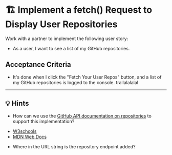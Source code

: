 # 🏗️ Implement a fetch() Request to Display User Repositories

Work with a partner to implement the following user story:

  * As a user, I want to see a list of my GitHub repositories.

## Acceptance Criteria

  * It's done when I click the "Fetch Your User Repos" button, and a list of my GitHub repositories is logged to the console.
trallalalalal

---


## 💡 Hints

* How can we use the [GitHub API documentation on repositories](https://docs.github.com/en/rest/reference/repos#list-repositories-for-a-user) to support this implementation?

 - [W3schools](https://www.w3schools.com/jsref/api_fetch.asp)
- [MDN Web Docs](https://developer.mozilla.org/en-US/docs/Web/API/Fetch_API/Using_Fetch)

* Where in the URL string is the repository endpoint added?